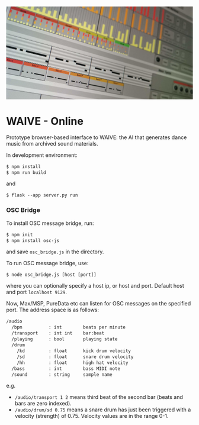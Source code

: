 ![WAIVE-Online Banner](docs/header.jpg)

# WAIVE - Online

Prototype browser-based interface to WAIVE: the AI that generates dance music from archived sound materials.

In development environment:
```
$ npm install
$ npm run build
```
and
```
$ flask --app server.py run
```

### OSC Bridge
To install OSC message bridge, run:
```
$ npm init
$ npm install osc-js
```
and save `osc_bridge.js` in the directory.

To run OSC message bridge, use:
```
$ node osc_bridge.js [host [port]]
```
where you can optionally specify a host ip, or host and port. Default host and port `localhost 9129`.

Now, Max/MSP, PureData etc can listen for OSC messages on the specified port. The address space is as follows:
```
/audio
  /bpm          : int        beats per minute
  /transport    : int int    bar:beat
  /playing      : bool       playing state
  /drum
    /kd         : float      kick drum velocity
    /sd         : float      snare drum velocity
    /hh         : float      high hat velocity
  /bass         : int        bass MIDI note
  /sound        : string     sample name
```
e.g.
- `/audio/transport 1 2` means third beat of the second bar (beats and bars are zero indexed).
- `/audio/drum/sd 0.75` means a snare drum has just been triggered with a velocity (strength) of 0.75.
Velocity values are in the range 0-1.
